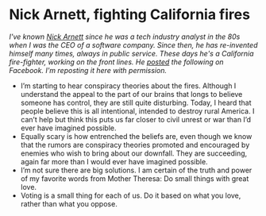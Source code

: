 # Nick Arnett, fighting California fires
<i>I've known <a href="https://nickarnett.net/">Nick Arnett</a> since he was a tech industry analyst in the 80s when I was the CEO of a software company. Since then, he has re-invented himself many times, always in public service. These days he's a California fire-fighter, working on the front lines. He <a href="https://www.facebook.com/arnett.nick/posts/10158685257688197">posted</a> the following on Facebook. I'm reposting it here with permission. </i>
* I’m starting to hear conspiracy theories about the fires. Although I understand the appeal to the part of our brains that longs to believe someone has control, they are still quite disturbing. Today, I heard that people believe this is all intentional, intended to destroy rural America. I can’t help but think this puts us far closer to civil unrest or war than I’d ever have imagined possible.
* Equally scary is how entrenched the beliefs are, even though we know that the rumors are conspiracy theories promoted and encouraged by enemies who wish to bring about our downfall. They are succeeding, again far more than I would ever have imagined possible.
* I’m not sure there are big solutions. I am certain of the truth and power of my favorite words from Mother Theresa: Do small things with great love. 
* Voting is a small thing for each of us. Do it based on what you love, rather than what you oppose.

